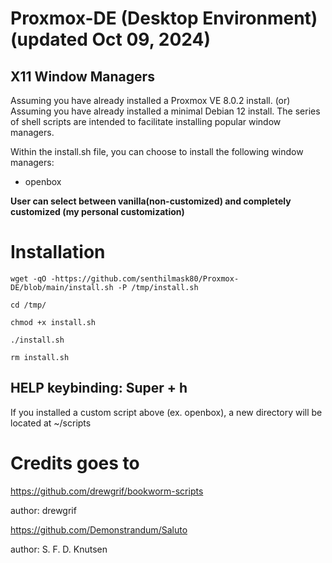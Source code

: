 # Proxmox-DE (Desktop Environment) (updated Oct 09, 2024)

## X11 Window Managers
Assuming you have already installed a Proxmox VE 8.0.2 install. (or)
Assuming you have already installed a minimal Debian 12 install.
The series of shell scripts are intended to facilitate installing popular window managers.

Within the install.sh file, you can choose to install the following window managers:

* openbox


**User can select between vanilla(non-customized) and completely customized (my personal customization)** 

# Installation

``` 
wget -qO -https://github.com/senthilmask80/Proxmox-DE/blob/main/install.sh -P /tmp/install.sh

cd /tmp/

chmod +x install.sh

./install.sh

rm install.sh

```
## HELP keybinding:  Super + h
If you installed a custom script above (ex. openbox), a new directory will be located at ~/scripts

# Credits goes to

https://github.com/drewgrif/bookworm-scripts

author: drewgrif


https://github.com/Demonstrandum/Saluto

author: S. F. D. Knutsen
